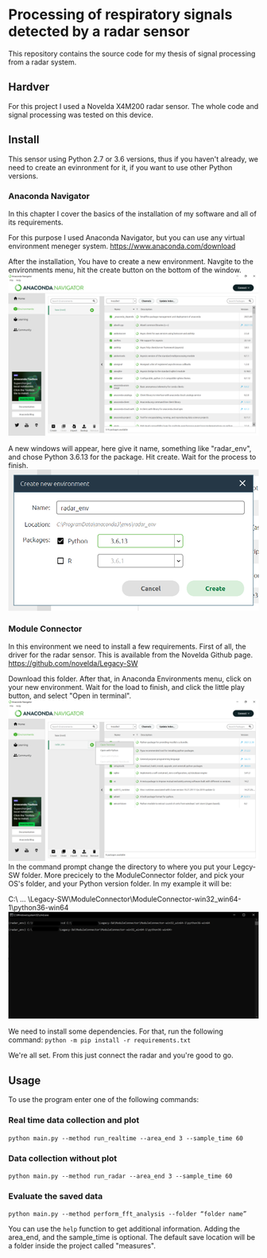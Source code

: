 # Processing of respiratory signals detected by a radar sensor

This repository contains the source code for my thesis of signal processing from a radar system.

## Hardver

For this project I used a Novelda X4M200 radar sensor. The whole code and signal processing was tested on this device.

## Install

This sensor using Python 2.7 or 3.6 versions, thus if you haven't already, we need to create an evinronment for it, if you want to use other Python versions.

### Anaconda Navigator

In this chapter I cover the basics of the installation of my software and all of its requirements.

For this purpose I used Anaconda Navigator, but you can use any virtual environment meneger system. 
https://www.anaconda.com/download

After the installation, You have to create a new environment. Navgite to the environments menu, hit the create button on the bottom of the window. 
<img src="images/conda1.PNG"/>

A new windows will appear, here give it name, something like "radar_env", and chose Python 3.6.13 for the package. Hit create. Wait for the process to finish.
<img src="images/conda2.PNG"/>

### Module Connector

In this environment we need to install a few requirements. First of all, the driver for the radar sensor. This is available from the Novelda Github page. 
https://github.com/novelda/Legacy-SW

Download this folder. After that, in Anaconda Environments menu, click on your new environment. Wait for the load to finish, and click the little play button, and select "Open in terminal". 
<img src="images/conda3.PNG"/>
In the command prompt change the directory to where you put your Legcy-SW folder. More precicely to the ModuleConnector folder, and pick your OS's folder, and your Python version folder. In my example it will be: 

C:\ ... \Legacy-SW\ModuleConnector\ModuleConnector-win32_win64-1\python36-win64
<img src="images/conda4.PNG"/>

We need to install some dependencies. For that, run the following command: `python -m pip install -r requirements.txt`

We're all set. From this just connect the radar and you're good to go.

## Usage

To use the program enter one of the following commands:

### Real time data collection and plot
`python main.py --method run_realtime --area_end 3 --sample_time 60`

### Data collection without plot
`python main.py --method run_radar --area_end 3 --sample_time 60`

### Evaluate the saved data
`python main.py --method perform_fft_analysis --folder “folder name”`

You can use the `help` function to get additional information. Adding the area_end, and the sample_time is optional. The default save location will be a folder inside the project called "measures".